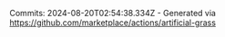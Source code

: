Commits: 2024-08-20T02:54:38.334Z - Generated via https://github.com/marketplace/actions/artificial-grass
<br>

